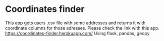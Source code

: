 # Coordinates finder
This app gets users .csv file with some addresses and returns it with coordinate columns for those adresses.
Please check the link with this app. https://coordinates-finder.herokuapp.com/
Using flask, pandas, geopy
